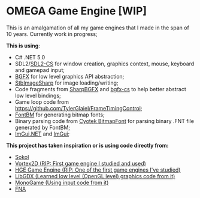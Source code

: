 ﻿# OMEGA Game Engine [WIP]

 This is an amalgamation of all my game engines that I made in the span of 10 years. Currently work in progress;

 **This is using**:

 - C# .NET 5.0
 - SDL2/[SDL2-CS][10] for window creation, graphics context, mouse, keyboard and gamepad input;
 - [BGFX][1] for low level graphics API abstraction;
 - [StbImageSharp][9] for image loading/writing;
 - Code fragments from [SharpBGFX][2] and [bgfx-cs][3] to help better abstract low level bindings;
 - Game loop code from https://github.com/TylerGlaiel/FrameTimingControl;
 - [FontBM][12] for generating bitmap fonts; 
 - Binary parsing code from [Cyotek BitmapFont][13] for parsing binary .FNT file generated by FontBM;
 - [ImGui.NET](https://github.com/mellinoe/ImGui.NET) and [ImGui](https://github.com/ocornut/imgui/blob/master/imgui.h);

 **This project has taken inspiration or is using code directly from:**

 - [Sokol][4]
 - [Vortex2D (RIP: First game engine I studied and used)][5]
 - [HGE Game Engine (RIP: One of the first game engines I've studied)][6]
 - [LibGDX (Learned low level (OpenGL level) graphics code from it)][11]
 - [MonoGame (Using input code from it)][7]
 - [FNA][8]

[1]: https://github.com/bkaradzic/bgfx
[2]: https://github.com/MikePopoloski/SharpBgfx
[3]: https://github.com/msmshazan/bgfx-cs
[4]: https://github.com/floooh/sokol
[5]: https://archive.codeplex.com/?p=vortex2d
[6]: https://kvakvs.github.io/hge/
[7]: https://github.com/MonoGame/MonoGame
[8]: https://github.com/FNA-XNA/FNA
[9]: https://github.com/StbSharp/StbImageSharp
[10]: https://github.com/flibitijibibo/SDL2-CS
[11]: https://github.com/libgdx/libgdx
[12]: https://github.com/vladimirgamalyan/fontbm
[13]: https://github.com/cyotek/Cyotek.Drawing.BitmapFont/blob/master/src/BitmapFont.cs
